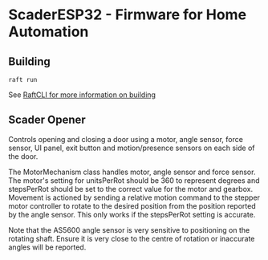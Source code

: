 # ScaderESP32 - Firmware for Home Automation

## Building

```
raft run
```

See [RaftCLI for more information on building](https://github.com/robdobsn/RaftCLI)

## Scader Opener

Controls opening and closing a door using a motor, angle sensor, force sensor, UI panel, exit button and motion/presence sensors on each side of the door.

The MotorMechanism class handles motor, angle sensor and force sensor. The motor's setting for unitsPerRot should be 360 to represent degrees and stepsPerRot should be set to the correct value for the motor and gearbox. Movement is actioned by sending a relative motion command to the stepper motor controller to rotate to the desired position from the position reported by the angle sensor. This only works if the stepsPerRot setting is accurate.

Note that the AS5600 angle sensor is very sensitive to positioning on the rotating shaft. Ensure it is very close to the centre of rotation or inaccurate angles will be reported.

